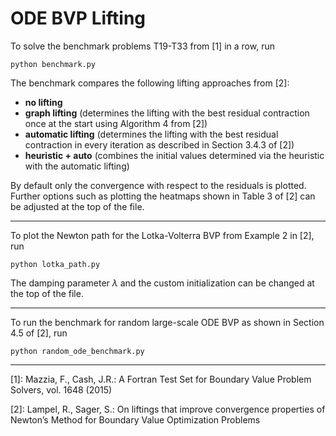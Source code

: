 # ODE BVP Lifting


To solve the benchmark problems T19-T33 from [1] in a row, run 
```
python benchmark.py
```
The benchmark compares the following lifting approaches from [2]:
- <b>no lifting</b>
- <b>graph lifting</b> (determines the lifting with the best residual contraction once at the start using Algorithm 4 from [2])
- <b>automatic lifting</b> (determines the lifting with the best residual contraction in every iteration as described in Section 3.4.3 of [2])
- <b>heuristic + auto</b> (combines the initial values determined via the heuristic with the automatic lifting)

By default only the convergence with respect to the residuals is plotted. Further options such as plotting the heatmaps shown in Table 3 of [2] can be adjusted at the top of the file.

---

To plot the Newton path for the Lotka-Volterra BVP from Example 2 in [2], run
```
python lotka_path.py
```
The damping parameter $\lambda$ and the custom initialization can be changed at the top of the file.

---

To run the benchmark for random large-scale ODE BVP as shown in Section 4.5 of [2], run
```
python random_ode_benchmark.py
```

---
[1]: Mazzia, F., Cash, J.R.: A Fortran Test Set for Boundary Value Problem Solvers, vol. 1648 (2015)

[2]: Lampel, R., Sager, S.: On liftings that improve convergence properties of Newton’s Method for Boundary Value Optimization Problems
